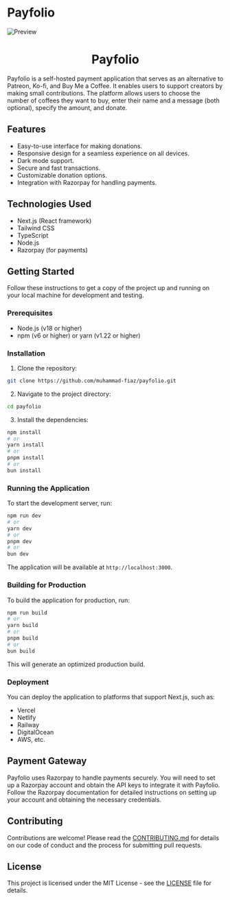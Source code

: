 # Payfolio

<img src="https://github.com/user-attachments/assets/fc687071-057f-4680-9f2a-57aab7cf352e" alt="Preview" />

<h1 style="text-align: center;">Payfolio</h1>

Payfolio is a self-hosted payment application that serves as an alternative to Patreon, Ko-fi, and Buy Me a Coffee. It enables users to support creators by making small contributions. The platform allows users to choose the number of coffees they want to buy, enter their name and a message (both optional), specify the amount, and donate.

## Features

- Easy-to-use interface for making donations.
- Responsive design for a seamless experience on all devices.
- Dark mode support.
- Secure and fast transactions.
- Customizable donation options.
- Integration with Razorpay for handling payments.

## Technologies Used

- Next.js (React framework)
- Tailwind CSS
- TypeScript
- Node.js
- Razorpay (for payments)

## Getting Started

Follow these instructions to get a copy of the project up and running on your local machine for development and testing.

### Prerequisites

- Node.js (v18 or higher)
- npm (v6 or higher) or yarn (v1.22 or higher)

### Installation

1. Clone the repository:

```bash
git clone https://github.com/muhammad-fiaz/payfolio.git
```

2. Navigate to the project directory:

```bash
cd payfolio
```

3. Install the dependencies:

```bash
npm install
# or
yarn install
# or
pnpm install
# or
bun install
```

### Running the Application

To start the development server, run:

```bash
npm run dev
# or
yarn dev
# or
pnpm dev
# or
bun dev
```

The application will be available at `http://localhost:3000`.

### Building for Production

To build the application for production, run:

```bash
npm run build
# or
yarn build
# or
pnpm build
# or
bun build
```

This will generate an optimized production build.

### Deployment

You can deploy the application to platforms that support Next.js, such as:

- Vercel
- Netlify
- Railway
- DigitalOcean
- AWS, etc.

## Payment Gateway

Payfolio uses Razorpay to handle payments securely. You will need to set up a Razorpay account and obtain the API keys to integrate it with Payfolio. Follow the Razorpay documentation for detailed instructions on setting up your account and obtaining the necessary credentials.

## Contributing

Contributions are welcome! Please read the [CONTRIBUTING.md](CONTRIBUTING.md) for details on our code of conduct and the process for submitting pull requests.

## License

This project is licensed under the MIT License - see the [LICENSE](LICENSE) file for details.
